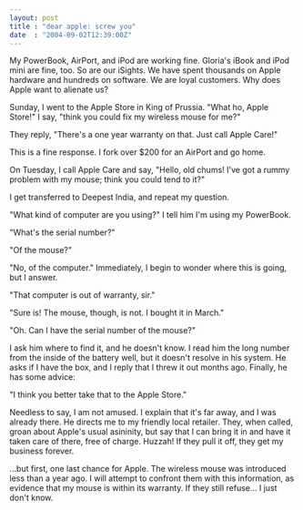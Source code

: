 ```yaml
---
layout: post
title : "dear apple: screw you"
date  : "2004-09-02T12:39:00Z"
---
```

My PowerBook, AirPort, and iPod are working fine.  Gloria's iBook and iPod mini are fine, too.  So are our iSights.  We have spent thousands on Apple hardware and hundreds on software.  We are loyal customers.  Why does Apple want to alienate us?

Sunday, I went to the Apple Store in King of Prussia.  "What ho, Apple Store!" I say, "think you could fix my wireless mouse for me?"

They reply, "There's a one year warranty on that.  Just call Apple Care!"

This is a fine response.  I fork over $200 for an AirPort and go home.

On Tuesday, I call Apple Care and say, "Hello, old chums!  I've got a rummy problem with my mouse; think you could tend to it?"

I get transferred to Deepest India, and repeat my question.

"What kind of computer are you using?"  I tell him I'm using my PowerBook.

"What's the serial number?"

"Of the mouse?"

"No, of the computer."  Immediately, I begin to wonder where this is going, but I answer.

"That computer is out of warranty, sir."

"Sure is!  The mouse, though, is not.  I bought it in March."

"Oh.  Can I have the serial number of the mouse?"

I ask him where to find it, and he doesn't know.  I read him the long number from the inside of the battery well, but it doesn't resolve in his system.  He asks if I have the box, and I reply that I threw it out months ago.  Finally, he has some advice:

"I think you better take that to the Apple Store."

Needless to say, I am not amused.  I explain that it's far away, and I was already there.  He directs me to my friendly local retailer.  They, when called, groan about Apple's usual asininity, but say that I can bring it in and have it taken care of there, free of charge.  Huzzah!  If they pull it off, they get my business forever.

...but first, one last chance for Apple.  The wireless mouse was introduced less than a year ago.  I will attempt to confront them with this information, as evidence that my mouse is within its warranty.  If they still refuse... I just don't know.

